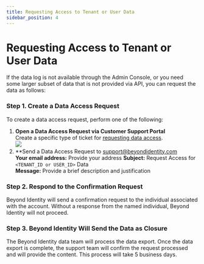 ```yaml
---
title: Requesting Access to Tenant or User Data
sidebar_position: 4
---
```

Requesting Access to Tenant or User Data
========================================

If the data log is not available through the Admin Console, or you need some larger subset of data that is not provided via API, you can request the data as follows:

### Step 1. Create a Data Access Request

To create a data access request, perform one of the following:

1.  **Open a Data Access Request via Customer Support Portal**  
    Create a specific type of ticket for [requesting data access](https://support.beyondidentity.com/hc/en-us/requests/new?ticket_form_id=6747444827927).  
    ![](/images/admin/data_request.PNG)
2.  **Send a Data Access Request to support@beyondidentity.com  
    **Your email address:** Provide your address
	**Subject:** Request Access for `<TENANT_ID or USER_ID>` Data  
    **Message:** Provide a brief description and justification

### Step 2. Respond to the Confirmation Request

Beyond Identity will send a confirmation request to the individual associated with the account. Without a response from the named individual, Beyond Identity will not proceed.

### Step 3. Beyond Identity Will Send the Data as Closure

The Beyond Identity data team will process the data export. Once the data export is complete, the support team will confirm the request processed and will provide the content. This process will take 5 business days.

